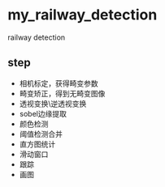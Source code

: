 # my_railway_detection
railway detection

## step
- 相机标定，获得畸变参数
- 畸变矫正，得到无畸变图像
- 透视变换\逆透视变换
- sobel边缘提取
- 颜色检测
- 阈值检测合并
- 直方图统计
- 滑动窗口
- 跟踪
- 画图
